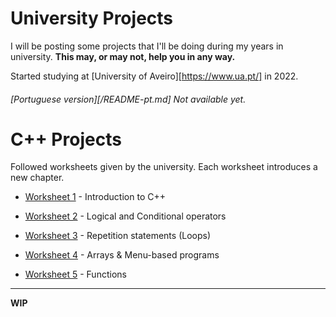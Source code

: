 # University Projects
I will be posting some projects that I'll be doing during my years in university. 
**This may, or may not, help you in any way.**

Started studying at [University of Aveiro][https://www.ua.pt/] in 2022.
###### [Portuguese version][/README-pt.md] *Not available yet.*

# C++ Projects
Followed worksheets given by the university. Each worksheet introduces a new chapter.

+ [Worksheet 1](https://github.com/LoreWasTaken/uni-projects/blob/main/C%2B%2B%20Projects/Worksheet%201) - Introduction to C++

+ [Worksheet 2](https://github.com/LoreWasTaken/uni-projects/blob/main/C%2B%2B%20Projects/Worksheet%202) - Logical and Conditional operators

+ [Worksheet 3](https://github.com/LoreWasTaken/uni-projects/blob/main/C%2B%2B%20Projects/Worksheet%203) - Repetition statements (Loops)

+ [Worksheet 4](https://github.com/LoreWasTaken/uni-projects/blob/main/C%2B%2B%20Projects/Worksheet%204) - Arrays & Menu-based programs

+ [Worksheet 5](https://github.com/LoreWasTaken/uni-projects/blob/main/C%2B%2B%20Projects/Worksheet%205) - Functions
	
---

**WIP**
